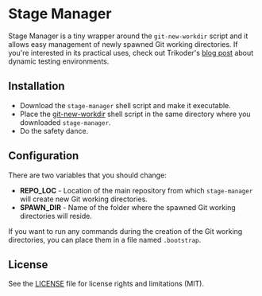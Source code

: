 # Stage Manager
 
Stage Manager is a tiny wrapper around the `git-new-workdir` script and it allows easy management of newly spawned Git working directories. If you're interested in its practical uses, check out Trikoder's [blog post](http://www.trikoder.net/blog/creating-dynamic-testing-environments-with-apache-and-git-91) about dynamic testing environments.
 
## Installation
 
* Download the `stage-manager` shell script and make it executable.
* Place the [git-new-workdir](https://raw.githubusercontent.com/git/git/master/contrib/workdir/git-new-workdir) shell script in the same directory where you downloaded `stage-manager`.
* Do the safety dance.
 
## Configuration
 
There are two variables that you should change:
 
* **REPO_LOC** - Location of the main repository from which `stage-manager` will create new Git working directories.
* **SPAWN_DIR** - Name of the folder where the spawned Git working directories will reside.
 
If you want to run any commands during the creation of the Git working directories, you can place them in a file named `.bootstrap`.
 
## License
 
See the [LICENSE](LICENSE.md) file for license rights and limitations (MIT).
